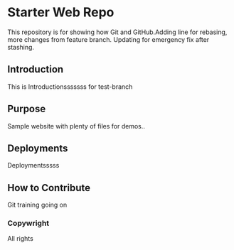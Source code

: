 # Starter Web Repo

This repository is for showing how Git and GitHub.Adding line for rebasing, more changes from feature branch. Updating for emergency fix after stashing.

## Introduction

This is Introductionsssssss for test-branch

## Purpose

Sample website with plenty of files for demos..

## Deployments
Deploymentsssss

## How to Contribute

Git training going on

### Copywright
All rights
